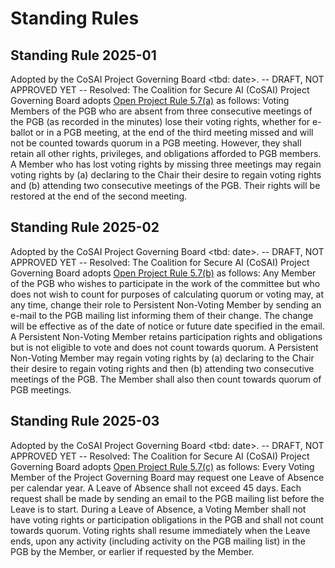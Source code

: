 # Standing Rules

## **Standing Rule 2025-01**

Adopted by the CoSAI Project Governing Board \<tbd: date\>.  -- DRAFT, NOT APPROVED YET --
Resolved: The Coalition for Secure AI (CoSAI) Project Governing Board adopts [Open Project Rule 5.7(a)](https://www.oasis-open.org/policies-guidelines/open-projects-process/#project-governing-board-adjust-voting-rights) as follows: Voting Members of the PGB who are absent from three consecutive meetings of the PGB (as recorded in the minutes) lose their voting rights, whether for e-ballot or in a PGB meeting, at the end of the third meeting missed and will not be counted towards quorum in a PGB meeting. However, they shall retain all other rights, privileges, and obligations afforded to PGB members. A Member who has lost voting rights by missing three meetings may regain voting rights by (a) declaring to the Chair their desire to regain voting rights and (b) attending two consecutive meetings of the PGB. Their rights will be restored at the end of the second meeting.

## **Standing Rule 2025-02**

Adopted by the CoSAI Project Governing Board \<tbd: date\>.  -- DRAFT, NOT APPROVED YET --
Resolved: The Coalition for Secure AI (CoSAI) Project Governing Board adopts [Open Project Rule 5.7(b)](https://www.oasis-open.org/policies-guidelines/open-projects-process/#project-governing-board-adjust-voting-rights) as follows: Any Member of the PGB who wishes to participate in the work of the committee but who does not wish to count for purposes of calculating quorum or voting may, at any time, change their role to Persistent Non-Voting Member by sending an e-mail to the PGB mailing list informing them of their change. The change will be effective as of the date of notice or future date specified in the email. A Persistent Non-Voting Member retains participation rights and obligations but is not eligible to vote and does not count towards quorum. A Persistent Non-Voting Member may regain voting rights by (a) declaring to the Chair their desire to regain voting rights and then (b) attending two consecutive meetings of the PGB. The Member shall also then count towards quorum of PGB meetings.

## **Standing Rule 2025-03**

Adopted by the CoSAI Project Governing Board \<tbd: date\>.  -- DRAFT, NOT APPROVED YET --
Resolved: The Coalition for Secure AI (CoSAI) Project Governing Board adopts [Open Project Rule 5.7(c)](https://www.oasis-open.org/policies-guidelines/open-projects-process/#project-governing-board-adjust-voting-rights) as follows: Every Voting Member of the Project Governing Board may request one Leave of Absence per calendar year. A Leave of Absence shall not exceed 45 days. Each request shall be made by sending an email to the PGB mailing list before the Leave is to start. During a Leave of Absence, a Voting Member shall not have voting rights or participation obligations in the PGB and shall not count towards quorum. Voting rights shall resume immediately when the Leave ends, upon any activity (including activity on the PGB mailing list) in the PGB by the Member, or earlier if requested by the Member.
